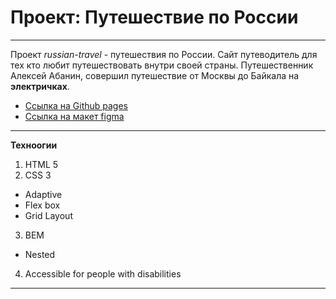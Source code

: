 # Проект: Путешествие по России
***


Проект *russian-travel* - путешествия по России. Сайт путеводитель для тех кто любит путешествовать внутри своей страны. Путешественник Алексей Абанин, совершил путешествие от Москвы до Байкала на **электричках**.


* [Ссылка на Github pages](https://ri-yarm.github.io/russian-travel/)
* [Ссылка на макет figma](https://www.figma.com/file/5S2WSbEFL6awjVWJ0NWL8Q/Sprint-3_-Russia-_-desktop-mobile?node-id=28503%3A0)

***
**Техноогии**
1. HTML 5
2. CSS 3
  * Adaptive
  * Flex box
  * Grid Layout
3. BEM
  * Nested
4. Accessible for people with disabilities
***
